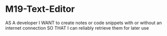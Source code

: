 # M19-Text-Editor
AS A developer I WANT to create notes or code snippets with or without an internet connection SO THAT I can reliably retrieve them for later use
